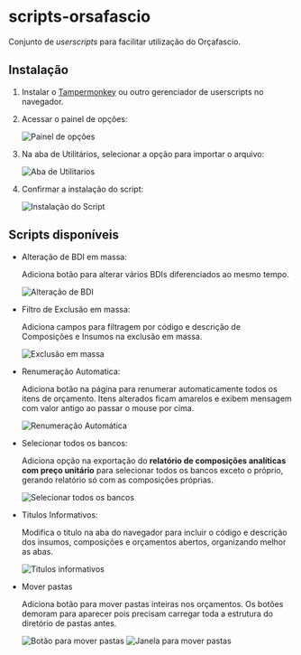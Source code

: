 # scripts-orsafascio
Conjunto de _userscripts_ para facilitar utilização do Orçafascio.

## Instalação
1. Instalar o [Tampermonkey](https://www.tampermonkey.net/) ou outro gerenciador de userscripts no navegador.

1. Acessar o painel de opções:

    ![Painel de opções](imgs/painel-opcoes.png)

1. Na aba de Utilitários, selecionar a opção para importar o arquivo:

    ![Aba de Utilitarios](imgs/aba-utilitarios.png)

1. Confirmar a instalação do script:

    ![Instalação do Script](imgs/instalacao-script.png)

## Scripts disponíveis

- Alteração de BDI em massa:
    
    Adiciona botão para alterar vários BDIs diferenciados ao mesmo tempo.

    ![Alteração de BDI](imgs/scripts/alteracao-bdi.png)

- Filtro de Exclusão em massa:

    Adiciona campos para filtragem por código e descrição de Composições e Insumos na exclusão em massa.

    ![Exclusão em massa](imgs/scripts/filtro-exclusao.png)

- Renumeração Automatica:

    Adiciona botão na página para renumerar automaticamente todos os itens de orçamento. Itens alterados ficam amarelos e exibem mensagem com valor antigo ao passar o mouse por cima.

    ![Renumeração Automática](imgs/scripts/renumeracao-automatica.png)

- Selecionar todos os bancos:

    Adiciona opção na exportação do **relatório de composições analíticas com preço unitário** para selecionar todos os bancos exceto o próprio, gerando relatório só com as composições próprias.

    ![Selecionar todos os bancos](imgs/scripts/selecionar-bancos.png)

- Titulos Informativos:

    Modifica o titulo na aba do navegador para incluir o código e descrição dos insumos, composições e orçamentos abertos, organizando melhor as abas.

    ![Titulos informativos](imgs/scripts/titulos-informativos.png)

- Mover pastas

    Adiciona botão para mover pastas inteiras nos orçamentos.
    Os botões demoram para aparecer pois precisam carregar toda a estrutura do diretório de pastas antes.

    ![Botão para mover pastas](imgs/scripts/mover-pasta-1.png)
    ![Janela para mover pastas](imgs/scripts/mover-pasta-2.png)
